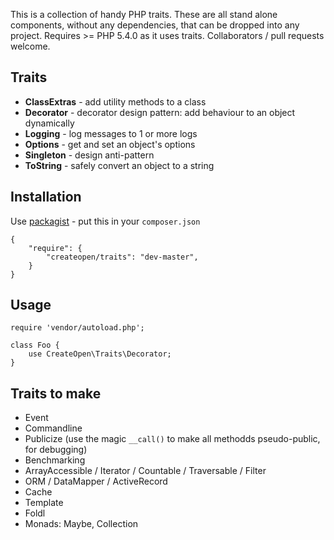 This is a collection of handy PHP traits. These are all stand alone components, without any dependencies, 
that can be dropped into any project. Requires >= PHP 5.4.0 as it uses traits. Collaborators / pull requests welcome.

## Traits

 * **ClassExtras** - add utility methods to a class
 * **Decorator** - decorator design pattern: add behaviour to an object dynamically
 * **Logging** - log messages to 1 or more logs
 * **Options** - get and set an object's options
 * **Singleton** - design anti-pattern
 * **ToString** - safely convert an object to a string

## Installation

Use [packagist](http://packagist.org/packages/createopen/traits) - put this in your `composer.json`

    {
        "require": {
            "createopen/traits": "dev-master",
        }
    }

## Usage

    require 'vendor/autoload.php';

    class Foo {
        use CreateOpen\Traits\Decorator;
    }


## Traits to make

 * Event
 * Commandline
 * Publicize (use the magic `__call()` to make all methodds pseudo-public, for debugging)
 * Benchmarking
 * ArrayAccessible / Iterator / Countable / Traversable / Filter
 * ORM / DataMapper / ActiveRecord
 * Cache
 * Template
 * Foldl
 * Monads: Maybe, Collection

